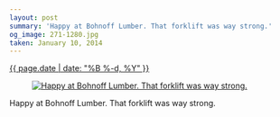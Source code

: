 ```yaml
---
layout: post
summary: 'Happy at Bohnoff Lumber. That forklift was way strong.'
og_image: 271-1280.jpg
taken: January 10, 2014
---
```


<div class="post">
 <time>
  <a href="/271">
   {{ page.date | date: "%B %-d, %Y" }}
  </a>
 </time>
 <a href="/271">
  <figure data-taken="1/10/2014">
   <img alt="Happy at Bohnoff Lumber. That forklift was way strong." sizes="(min-width: 700px) 50vw, calc(100vw - 2rem)" src="{{ site.assets_url }}/271-640.jpg" srcset="{{ site.assets_url }}/271-1280.jpg 1280w, {{ site.assets_url }}/271-960.jpg 960w, {{ site.assets_url }}/271-640.jpg 640w, {{ site.assets_url }}/271-320.jpg 320w"/>
  </figure>
 </a>
 <span>
  Happy at Bohnoff Lumber. That forklift was way strong.
 </span>
</div>
